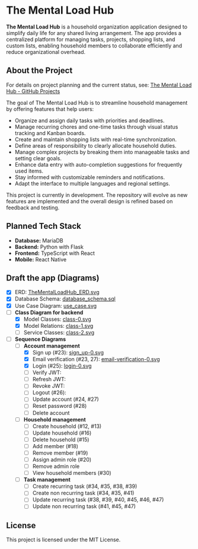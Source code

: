 # The Mental Load Hub

**The Mental Load Hub** is a household organization application designed to simplify daily life for any shared living
arrangement. The app provides a centralized platform for managing tasks, projects, shopping lists, and custom lists,
enabling household members to collaborate efficiently and reduce organizational overhead.

## About the Project

For details on project planning and the current status,
see: [The Mental Load Hub - GitHub Projects](https://github.com/users/dominikoetiker/projects/1)

The goal of The Mental Load Hub is to streamline household management by offering features that help users:

- Organize and assign daily tasks with priorities and deadlines.
- Manage recurring chores and one-time tasks through visual status tracking and Kanban boards.
- Create and maintain shopping lists with real-time synchronization.
- Define areas of responsibility to clearly allocate household duties.
- Manage complex projects by breaking them into manageable tasks and setting clear goals.
- Enhance data entry with auto-completion suggestions for frequently used items.
- Stay informed with customizable reminders and notifications.
- Adapt the interface to multiple languages and regional settings.

This project is currently in development. The repository will evolve as new features are implemented and the overall
design is refined based on feedback and testing.

## Planned Tech Stack

- **Database:** MariaDB
- **Backend:** Python with Flask
- **Frontend:** TypeScript with React
- **Mobile:** React Native

## Draft the app (Diagrams)

- [x] ERD: [TheMentalLoadHub_ERD.svg](docs/diagrams/erd/TheMentalLoadHub_ERD.png)
- [x] Database Schema: [database_schema.sql](docs/database/database_schema.sql)
- [x] Use Case Diagram: [use_case.svg](docs/diagrams/uml/use_case/use_case.svg)
- [ ] **Class Diagram for backend**
    - [x] Model Classes: [class-0.svg](docs/diagrams/uml/class/class-0.svg)
    - [x] Model Relations: [class-1.svg](docs/diagrams/uml/class/class-1.svg)
    - [ ] Service Classes: [class-2.svg](docs/diagrams/uml/class/class-2.svg)
- [ ] **Sequence Diagrams**
    - [ ] **Account management**
        - [x] Sign up (#23): [sign_up-0.svg](docs/diagrams/uml/sequence/sign_up-0.svg)
        - [x] Email verification (#23,
          27): [email-verification-0.svg](docs/diagrams/uml/sequence/email-verification-0.svg)
        - [x] Login (#25): [login-0.svg](docs/diagrams/uml/sequence/login-0.svg)
        - [ ] Verify JWT:
        - [ ] Refresh JWT:
        - [ ] Revoke JWT:
        - [ ] Logout (#26):
        - [ ] Update account (#24, #27)
        - [ ] Reset password (#28)
        - [ ] Delete account
    - [ ] **Household management**
        - [ ] Create household (#12, #13)
        - [ ] Update household (#16)
        - [ ] Delete household (#15)
        - [ ] Add member (#18)
        - [ ] Remove member (#19)
        - [ ] Assign admin role (#20)
        - [ ] Remove admin role
        - [ ] View household members (#30)
    - [ ] **Task management**
        -[ ] Create recurring task (#34, #35, #38, #39)
        -[ ] Create non recurring task (#34, #35, #41)
        -[ ] Update recurring task (#38, #39, #40, #45, #46, #47)
        -[ ] Update non recurring task (#41, #45, #47)

## License

This project is licensed under the MIT License.